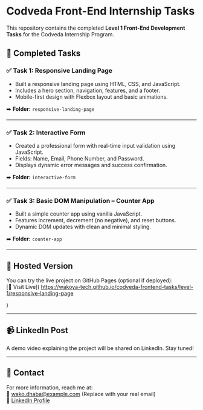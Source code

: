 # Codveda Front-End Internship Tasks

This repository contains the completed **Level 1 Front-End Development Tasks** for the Codveda Internship Program.

## 🔧 Completed Tasks

### ✅ Task 1: Responsive Landing Page

- Built a responsive landing page using HTML, CSS, and JavaScript.
- Includes a hero section, navigation, features, and a footer.
- Mobile-first design with Flexbox layout and basic animations.

➡️ **Folder:** `responsive-landing-page`

---

### ✅ Task 2: Interactive Form

- Created a professional form with real-time input validation using JavaScript.
- Fields: Name, Email, Phone Number, and Password.
- Displays dynamic error messages and success confirmation.

➡️ **Folder:** `interactive-form`

---

### ✅ Task 3: Basic DOM Manipulation – Counter App

- Built a simple counter app using vanilla JavaScript.
- Features increment, decrement (no negative), and reset buttons.
- Dynamic DOM updates with clean and minimal styling.

➡️ **Folder:** `counter-app`

---

## 🚀 Hosted Version

You can try the live project on GitHub Pages (optional if deployed):  
[🔗 Visit Live]( https://wakoya-tech.github.io/codveda-frontend-tasks/level-1/responsive-landing-page

)

---

## 📹 LinkedIn Post

A demo video explaining the project will be shared on LinkedIn. Stay tuned!

---

## 📧 Contact

For more information, reach me at:  
📨 wako.dhaba@example.com (Replace with your real email)  
🔗 [LinkedIn Profile](https://www.linkedin.com/in/waaqoyyaa-dhaabaa-a32099341)
